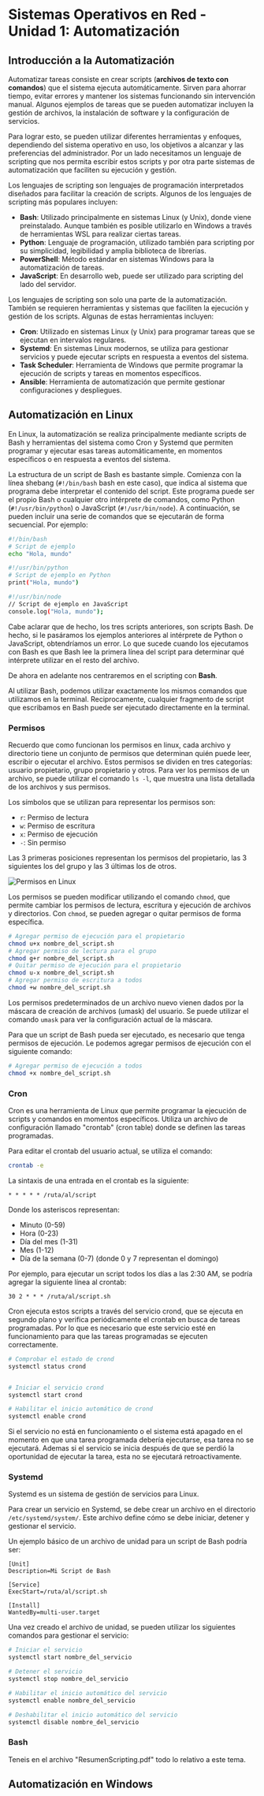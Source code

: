 # Sistemas Operativos en Red - Unidad 1: Automatización
## Introducción a la Automatización
Automatizar tareas consiste en crear scripts (**archivos de texto con comandos**) que el sistema ejecuta automáticamente.
Sirven para ahorrar tiempo, evitar errores y mantener los sistemas funcionando sin intervención manual. Algunos ejemplos de tareas que se pueden automatizar incluyen la gestión de archivos, la instalación de software y la configuración de servicios.

Para lograr esto, se pueden utilizar diferentes herramientas y enfoques, dependiendo del sistema operativo en uso, los objetivos a alcanzar y las preferencias del administrador. Por un lado necesitamos un lenguaje de scripting que nos permita escribir estos scripts y por otra parte sistemas de automatización que faciliten su ejecución y gestión.

Los lenguajes de scripting son lenguajes de programación interpretados diseñados para facilitar la creación de scripts. Algunos de los lenguajes de scripting más populares incluyen:

- **Bash**: Utilizado principalmente en sistemas Linux (y Unix), donde viene preinstalado. Aunque también es posible utilizarlo en Windows a través de herramientas WSL para realizar ciertas tareas.
- **Python**: Lenguaje de programación, utilizado también para scripting por su simplicidad, legibilidad y amplia biblioteca de librerías.
- **PowerShell**: Método estándar en sistemas Windows para la automatización de tareas.
- **JavaScript**: En desarrollo web, puede ser utilizado para scripting del lado del servidor.

Los lenguajes de scripting son solo una parte de la automatización. También se requieren herramientas y sistemas que faciliten la ejecución y gestión de los scripts. Algunas de estas herramientas incluyen:

- **Cron**: Utilizado en sistemas Linux (y Unix) para programar tareas que se ejecutan en intervalos regulares.
- **Systemd**: En sistemas Linux modernos, se utiliza para gestionar servicios y puede ejecutar scripts en respuesta a eventos del sistema.
- **Task Scheduler**: Herramienta de Windows que permite programar la ejecución de scripts y tareas en momentos específicos.
- **Ansible**: Herramienta de automatización que permite gestionar configuraciones y despliegues.


## Automatización en Linux
En Linux, la automatización se realiza principalmente mediante scripts de Bash y herramientas del sistema como Cron y Systemd que permiten programar y ejecutar esas tareas automáticamente, en momentos específicos o en respuesta a eventos del sistema. 

La estructura de un script de Bash es bastante simple. Comienza con la línea shebang (`#!/bin/bash` bash en este caso), que indica al sistema que programa debe interpretar el contenido del script. Este programa puede ser el propio Bash o cualquier otro intérprete de comandos, como Python (`#!/usr/bin/python`) o JavaScript (`#!/usr/bin/node`). A continuación, se pueden incluir una serie de comandos que se ejecutarán de forma secuencial. Por ejemplo:

```bash
#!/bin/bash
# Script de ejemplo
echo "Hola, mundo"
```

```bash
#!/usr/bin/python
# Script de ejemplo en Python
print("Hola, mundo")
```

```bash
#!/usr/bin/node
// Script de ejemplo en JavaScript
console.log("Hola, mundo");
```

Cabe aclarar que de hecho, los tres scripts anteriores, son scripts Bash. De hecho, si le pasáramos los ejemplos anteriores al intérprete de Python o JavaScript, obtendríamos un error. Lo que sucede cuando los ejecutamos con Bash es que Bash lee la primera línea del script para determinar qué intérprete utilizar en el resto del archivo.

De ahora en adelante nos centraremos en el scripting con **Bash**. 

Al utilizar Bash, podemos utilizar exactamente los mismos comandos que utilizamos en la terminal. Reciprocamente, cualquier fragmento de script que escribamos en Bash puede ser ejecutado directamente en la terminal.

### Permisos
Recuerdo que como funcionan los permisos en linux, cada archivo y directorio tiene un conjunto de permisos que determinan quién puede leer, escribir o ejecutar el archivo. Estos permisos se dividen en tres categorías: usuario propietario, grupo propietario y otros. Para ver los permisos de un archivo, se puede utilizar el comando `ls -l`, que muestra una lista detallada de los archivos y sus permisos. 

Los símbolos que se utilizan para representar los permisos son:

- `r`: Permiso de lectura
- `w`: Permiso de escritura
- `x`: Permiso de ejecución
- `-`: Sin permiso

Las 3 primeras posiciones representan los permisos del propietario, las 3 siguientes los del grupo y las 3 últimas los de otros. 

![Permisos en Linux](img/permisos.png)

Los permisos se pueden modificar utilizando el comando `chmod`, que permite cambiar los permisos de lectura, escritura y ejecución de archivos y directorios. Con `chmod`, se pueden agregar o quitar permisos de forma específica.

```bash
# Agregar permiso de ejecución para el propietario
chmod u+x nombre_del_script.sh
# Agregar permiso de lectura para el grupo
chmod g+r nombre_del_script.sh
# Quitar permiso de ejecución para el propietario
chmod u-x nombre_del_script.sh
# Agregar permiso de escritura a todos
chmod +w nombre_del_script.sh
```

Los permisos predeterminados de un archivo nuevo vienen dados por la máscara de creación de archivos (umask) del usuario. Se puede utilizar el comando `umask` para ver la configuración actual de la máscara. 

Para que un script de Bash pueda ser ejecutado, es necesario que tenga permisos de ejecución. Le podemos agregar permisos de ejecución con el siguiente comando:

```bash
# Agregar permiso de ejecución a todos
chmod +x nombre_del_script.sh
```

### Cron
Cron es una herramienta de Linux que permite programar la ejecución de scripts y comandos en momentos específicos. Utiliza un archivo de configuración llamado "crontab" (cron table) donde se definen las tareas programadas.

Para editar el crontab del usuario actual, se utiliza el comando:

```bash
crontab -e
```

La sintaxis de una entrada en el crontab es la siguiente:

```
* * * * * /ruta/al/script
```

Donde los asteriscos representan:

- Minuto (0-59)
- Hora (0-23)
- Día del mes (1-31)
- Mes (1-12)
- Día de la semana (0-7) (donde 0 y 7 representan el domingo)

Por ejemplo, para ejecutar un script todos los días a las 2:30 AM, se podría agregar la siguiente línea al crontab:

```
30 2 * * * /ruta/al/script.sh
```

Cron ejecuta estos scripts a través del servicio crond, que se ejecuta en segundo plano y verifica periódicamente el crontab en busca de tareas programadas. Por lo que es necesario que este servicio esté en funcionamiento para que las tareas programadas se ejecuten correctamente.

```bash
# Comprobar el estado de crond
systemctl status crond


# Iniciar el servicio crond
systemctl start crond

# Habilitar el inicio automático de crond
systemctl enable crond
```

Si el servicio no está en funcionamiento o el sistema está apagado en el momento en que una tarea programada debería ejecutarse, esa tarea no se ejecutará. Ademas si el servicio se inicia después de que se perdió la oportunidad de ejecutar la tarea, esta no se ejecutará retroactivamente.

### Systemd
Systemd es un sistema de gestión de servicios para Linux.

Para crear un servicio en Systemd, se debe crear un archivo en el directorio `/etc/systemd/system/`. Este archivo define cómo se debe iniciar, detener y gestionar el servicio.

Un ejemplo básico de un archivo de unidad para un script de Bash podría ser:

```
[Unit]
Description=Mi Script de Bash

[Service]
ExecStart=/ruta/al/script.sh

[Install]
WantedBy=multi-user.target
```

Una vez creado el archivo de unidad, se pueden utilizar los siguientes comandos para gestionar el servicio:

```bash
# Iniciar el servicio
systemctl start nombre_del_servicio

# Detener el servicio
systemctl stop nombre_del_servicio

# Habilitar el inicio automático del servicio
systemctl enable nombre_del_servicio

# Deshabilitar el inicio automático del servicio
systemctl disable nombre_del_servicio
```
### Bash
Teneis en el archivo "ResumenScripting.pdf" todo lo relativo a este tema.

## Automatización en Windows
